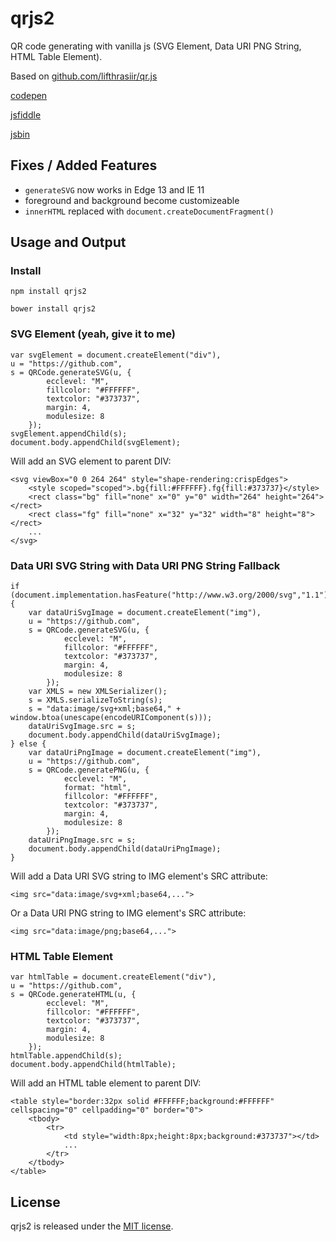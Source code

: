# qrjs2
QR code generating with vanilla js (SVG Element, Data URI PNG String, HTML Table Element).

Based on [github.com/lifthrasiir/qr.js](https://github.com/lifthrasiir/qr.js)

[codepen](http://codepen.io/englishextra/pen/NpwjKW)

[jsfiddle](https://jsfiddle.net/englishextra/Lp37dL94/show/light/)

[jsbin](https://jsbin.com/hobetuh/)

## Fixes / Added Features

 - `generateSVG` now works in Edge 13 and IE 11
 - foreground and background become  customizeable
 - `innerHTML` replaced with `document.createDocumentFragment()`

## Usage and Output

### Install

```
npm install qrjs2
```
```
bower install qrjs2
```

### SVG Element (yeah, give it to me)

```
var svgElement = document.createElement("div"),
u = "https://github.com",
s = QRCode.generateSVG(u, {
		ecclevel: "M",
		fillcolor: "#FFFFFF",
		textcolor: "#373737",
		margin: 4,
		modulesize: 8
	});
svgElement.appendChild(s);
document.body.appendChild(svgElement);
```
Will add an SVG element to parent DIV:
```
<svg viewBox="0 0 264 264" style="shape-rendering:crispEdges">
	<style scoped="scoped">.bg{fill:#FFFFFF}.fg{fill:#373737}</style>
	<rect class="bg" fill="none" x="0" y="0" width="264" height="264"></rect>
 	<rect class="fg" fill="none" x="32" y="32" width="8" height="8"></rect>
    ...
</svg>
```

### Data URI SVG String with Data URI PNG String Fallback

```
if (document.implementation.hasFeature("http://www.w3.org/2000/svg","1.1")) {
	var dataUriSvgImage = document.createElement("img"),
	u = "https://github.com",
	s = QRCode.generateSVG(u, {
			ecclevel: "M",
			fillcolor: "#FFFFFF",
			textcolor: "#373737",
			margin: 4,
			modulesize: 8
		});
	var XMLS = new XMLSerializer();
	s = XMLS.serializeToString(s);
	s = "data:image/svg+xml;base64," + window.btoa(unescape(encodeURIComponent(s)));
	dataUriSvgImage.src = s;
	document.body.appendChild(dataUriSvgImage);
} else {
	var dataUriPngImage = document.createElement("img"),
	u = "https://github.com",
	s = QRCode.generatePNG(u, {
			ecclevel: "M",
			format: "html",
			fillcolor: "#FFFFFF",
			textcolor: "#373737",
			margin: 4,
			modulesize: 8
		});
	dataUriPngImage.src = s;
	document.body.appendChild(dataUriPngImage);
}
```
Will add a Data URI SVG string to IMG element's SRC attribute:
```
<img src="data:image/svg+xml;base64,...">
```
Or a Data URI PNG string to IMG element's SRC attribute:
```
<img src="data:image/png;base64,...">
```

### HTML Table Element

```
var htmlTable = document.createElement("div"),
u = "https://github.com",
s = QRCode.generateHTML(u, {
		ecclevel: "M",
		fillcolor: "#FFFFFF",
		textcolor: "#373737",
		margin: 4,
		modulesize: 8
	});
htmlTable.appendChild(s);
document.body.appendChild(htmlTable);
```
Will add an HTML table element to parent DIV:
```
<table style="border:32px solid #FFFFFF;background:#FFFFFF" cellspacing="0" cellpadding="0" border="0">
	<tbody>
    	<tr>
        	<td style="width:8px;height:8px;background:#373737"></td>
			...
		</tr>
	</tbody>
</table>
```
## License

qrjs2 is released under the [MIT license](https://opensource.org/licenses/MIT).
